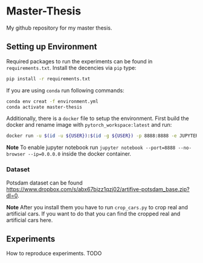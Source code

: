 # Master-Thesis

My github repository for my master thesis.

## Setting up Environment

Required packages to run the experiments can be found in ``requirements.txt``. Install the decencies via ``pip`` type:

```bash
pip install -r requirements.txt
```

If you are using ``conda`` run following commands:

```bash
conda env creat -f environment.yml
conda activate master-thesis
```

Additionally, there is a ``docker`` file to setup the environment. First build the docker and rename image with `pytorch_workspace:latest` and run:

```bash
docker run -u $(id -u ${USER}):$(id -g ${USER}) -p 8888:8888 -e JUPYTER_ENABLE_LAB=yes --gpus=all -v "$PWD":/app -v "$ABSOLUTE_PATH_TO_DATASET":/data  -w /app --ipc=host -it pytorch_workspace:latest
```

**Note** To enable jupyter notebook run `jupyter notebook --port=8888 --no-browser --ip=0.0.0.0` inside the docker container.

### Dataset

Potsdam dataset can be found <https://www.dropbox.com/s/abx67bjzz1qzj02/artifive-potsdam_base.zip?dl=0>.

**Note** After you install them you have to run `crop_cars.py` to crop real and artificial cars. If you want to do that you can find the cropped real and artificial cars here.

## Experiments

How to reproduce experiments. TODO
